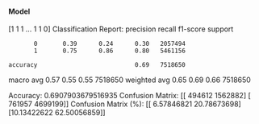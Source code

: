 #### Model
[1 1 1 ... 1 1 0]
Classification Report:
              precision    recall  f1-score   support

           0       0.39      0.24      0.30   2057494
           1       0.75      0.86      0.80   5461156

    accuracy                           0.69   7518650
   macro avg       0.57      0.55      0.55   7518650
weighted avg       0.65      0.69      0.66   7518650

Accuracy: 0.6907903679516935
Confusion Matrix:
[[ 494612 1562882]
 [ 761957 4699199]]
Confusion Matrix (%):
[[ 6.57846821 20.78673698]
 [10.13422622 62.50056859]]

